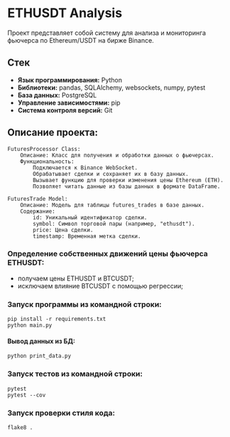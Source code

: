 # ETHUSDT Analysis

Проект представляет собой систему для анализа и мониторинга фьючерса по
Ethereum/USDT на бирже Binance.

## Стек

- **Язык программирования:** Python
- **Библиотеки:** pandas, SQLAlchemy, websockets, numpy, pytest
- **База данных:** PostgreSQL
- **Управление зависимостями:** pip
- **Система контроля версий:** Git

## Описание проекта:

    FuturesProcessor Class:
        Описание: Класс для получения и обработки данных о фьючерсах.
        Функциональность:
            Подключается к Binance WebSocket.
            Обрабатывает сделки и сохраняет их в базу данных.
            Вызывает функцию для проверки изменения цены Ethereum (ETH).
            Позволяет читать данные из базы данных в формате DataFrame.

    FuturesTrade Model:
        Описание: Модель для таблицы futures_trades в базе данных.
        Содержание:
            id: Уникальный идентификатор сделки.
            symbol: Символ торговой пары (например, "ethusdt").
            price: Цена сделки.
            timestamp: Временная метка сделки.

### Определение собственных движений цены фьючерса ETHUSDT:

- получаем цены ETHUSDT и BTCUSDT;
- исключаем влияние BTCUSDT с помощью регрессии;


### Запуск программы из командной строки:

```shell
pip install -r requirements.txt
python main.py
```
#### Вывод данных из БД:
```shell
python print_data.py
```
### Запуск тестов из командной строки:

```shell
pytest
pytest --cov
```

### Запуск проверки стиля кода:

```shell
flake8 .
```
